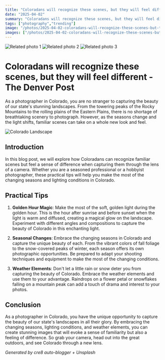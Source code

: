 ```yaml
---
title: "Coloradans will recognize these scenes, but they will feel different - The Denver Post"
date: "2025-04-02"
summary: "Coloradans will recognize these scenes, but they will feel different - The Denver Post - A trending topic in photography."
tags: ["photography","trending"]
image: "/photos/2025-04-02-coloradans-will-recognize-these-scenes-but-they-will-feel-different-the-denver-post-1.jpg"
images: ["/photos/2025-04-02-coloradans-will-recognize-these-scenes-but-they-will-feel-different-the-denver-post-1.jpg","/photos/2025-04-02-coloradans-will-recognize-these-scenes-but-they-will-feel-different-the-denver-post-2.jpg","/photos/2025-04-02-coloradans-will-recognize-these-scenes-but-they-will-feel-different-the-denver-post-3.jpg"]
---
```



<div class="grid grid-cols-1 sm:grid-cols-2 md:grid-cols-3 gap-4">
  <img src="/photos/2025-04-02-coloradans-will-recognize-these-scenes-but-they-will-feel-different-the-denver-post-1.jpg" alt="Related photo 1" class="w-full rounded-lg" />
<img src="/photos/2025-04-02-coloradans-will-recognize-these-scenes-but-they-will-feel-different-the-denver-post-2.jpg" alt="Related photo 2" class="w-full rounded-lg" />
<img src="/photos/2025-04-02-coloradans-will-recognize-these-scenes-but-they-will-feel-different-the-denver-post-3.jpg" alt="Related photo 3" class="w-full rounded-lg" />
</div>


# Coloradans will recognize these scenes, but they will feel different - The Denver Post

As a photographer in Colorado, you are no stranger to capturing the beauty of our state's stunning landscapes. From the towering peaks of the Rocky Mountains to the rolling plains of the Eastern Plains, there is no shortage of breathtaking scenery to photograph. However, as the seasons change and the light shifts, familiar scenes can take on a whole new look and feel.

![Colorado Landscape](/path/to/colorado-landscape.jpg)

## Introduction

In this blog post, we will explore how Coloradans can recognize familiar scenes but feel a sense of difference when capturing them through the lens of a camera. Whether you are a seasoned professional or a hobbyist photographer, these practical tips will help you make the most of the changing seasons and lighting conditions in Colorado.

## Practical Tips

1. **Golden Hour Magic**: Make the most of the soft, golden light during the golden hour. This is the hour after sunrise and before sunset when the light is warm and diffused, creating a magical glow on the landscape. Experiment with different angles and compositions to capture the beauty of Colorado in this enchanting light.

2. **Seasonal Changes**: Embrace the changing seasons in Colorado and capture the unique beauty of each. From the vibrant colors of fall foliage to the snow-covered peaks of winter, each season offers its own photographic opportunities. Be prepared to adapt your shooting techniques and equipment to make the most of the changing conditions.

3. **Weather Elements**: Don't let a little rain or snow deter you from capturing the beauty of Colorado. Embrace the weather elements and use them to your advantage. Raindrops on a flower petal or snowflakes falling on a mountain peak can add a touch of drama and interest to your photos.

## Conclusion

As a photographer in Colorado, you have the unique opportunity to capture the beauty of our state's landscapes in all their glory. By embracing the changing seasons, lighting conditions, and weather elements, you can create stunning images that will evoke a sense of familiarity but also a feeling of difference. So grab your camera, head out into the great outdoors, and see Colorado through a new lens.

*Generated by cre8 auto-blogger + Unsplash*
